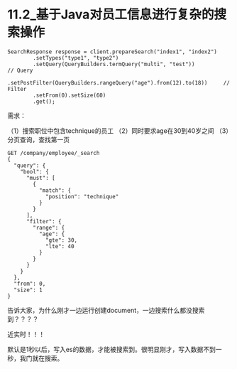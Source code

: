 # 11.2_基于Java对员工信息进行复杂的搜索操作

    SearchResponse response = client.prepareSearch("index1", "index2")
            .setTypes("type1", "type2")
            .setQuery(QueryBuilders.termQuery("multi", "test"))                 // Query
            .setPostFilter(QueryBuilders.rangeQuery("age").from(12).to(18))     // Filter
            .setFrom(0).setSize(60)
            .get();
    
需求：

（1）搜索职位中包含technique的员工
（2）同时要求age在30到40岁之间
（3）分页查询，查找第一页

    GET /company/employee/_search
    {
      "query": {
        "bool": {
          "must": [
            {
              "match": {
                "position": "technique"
              }
            }
          ],
          "filter": {
            "range": {
              "age": {
                "gte": 30,
                "lte": 40
              }
            }
          }
        }
      },
      "from": 0,
      "size": 1
    }

告诉大家，为什么刚才一边运行创建document，一边搜索什么都没搜索到？？？？

近实时！！！

默认是1秒以后，写入es的数据，才能被搜索到。很明显刚才，写入数据不到一秒，我门就在搜索。




